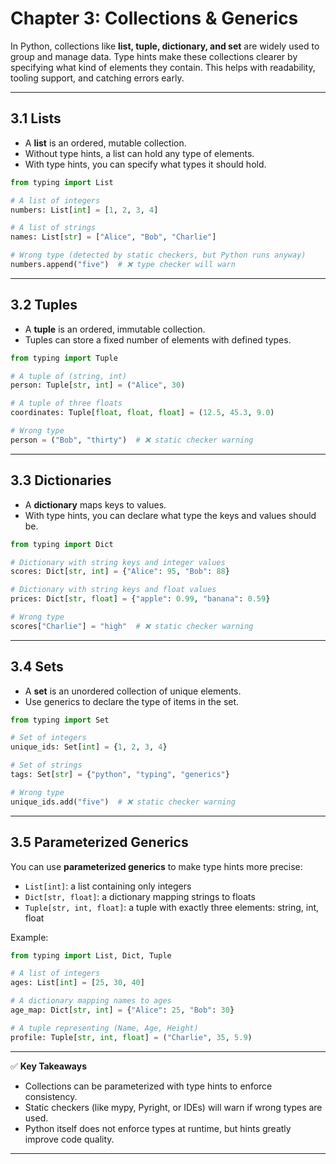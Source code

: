# Chapter 3: Collections & Generics

In Python, collections like **list, tuple, dictionary, and set** are widely used to group and manage data. Type hints make these collections clearer by specifying what kind of elements they contain. This helps with readability, tooling support, and catching errors early.

---

## 3.1 Lists

* A **list** is an ordered, mutable collection.
* Without type hints, a list can hold any type of elements.
* With type hints, you can specify what types it should hold.

```python
from typing import List

# A list of integers
numbers: List[int] = [1, 2, 3, 4]

# A list of strings
names: List[str] = ["Alice", "Bob", "Charlie"]

# Wrong type (detected by static checkers, but Python runs anyway)
numbers.append("five")  # ❌ type checker will warn
```

---

## 3.2 Tuples

* A **tuple** is an ordered, immutable collection.
* Tuples can store a fixed number of elements with defined types.

```python
from typing import Tuple

# A tuple of (string, int)
person: Tuple[str, int] = ("Alice", 30)

# A tuple of three floats
coordinates: Tuple[float, float, float] = (12.5, 45.3, 9.0)

# Wrong type
person = ("Bob", "thirty")  # ❌ static checker warning
```

---

## 3.3 Dictionaries

* A **dictionary** maps keys to values.
* With type hints, you can declare what type the keys and values should be.

```python
from typing import Dict

# Dictionary with string keys and integer values
scores: Dict[str, int] = {"Alice": 95, "Bob": 88}

# Dictionary with string keys and float values
prices: Dict[str, float] = {"apple": 0.99, "banana": 0.59}

# Wrong type
scores["Charlie"] = "high"  # ❌ static checker warning
```

---

## 3.4 Sets

* A **set** is an unordered collection of unique elements.
* Use generics to declare the type of items in the set.

```python
from typing import Set

# Set of integers
unique_ids: Set[int] = {1, 2, 3, 4}

# Set of strings
tags: Set[str] = {"python", "typing", "generics"}

# Wrong type
unique_ids.add("five")  # ❌ static checker warning
```

---

## 3.5 Parameterized Generics

You can use **parameterized generics** to make type hints more precise:

* `List[int]`: a list containing only integers
* `Dict[str, float]`: a dictionary mapping strings to floats
* `Tuple[str, int, float]`: a tuple with exactly three elements: string, int, float

Example:

```python
from typing import List, Dict, Tuple

# A list of integers
ages: List[int] = [25, 30, 40]

# A dictionary mapping names to ages
age_map: Dict[str, int] = {"Alice": 25, "Bob": 30}

# A tuple representing (Name, Age, Height)
profile: Tuple[str, int, float] = ("Charlie", 35, 5.9)
```

---

✅ **Key Takeaways**

* Collections can be parameterized with type hints to enforce consistency.
* Static checkers (like mypy, Pyright, or IDEs) will warn if wrong types are used.
* Python itself does not enforce types at runtime, but hints greatly improve code quality.

---


